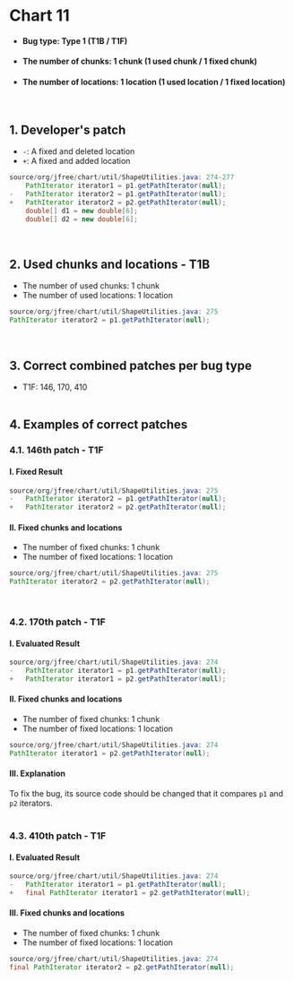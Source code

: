 # Chart 11
* <h4>Bug type: Type 1 (T1B / T1F)</h4>
* <h4>The number of chunks: 1 chunk (1 used chunk / 1 fixed chunk)</h4>
* <h4>The number of locations: 1 location (1 used location / 1 fixed location)</h4>
<br>

## 1. Developer's patch
* `-`: A fixed and deleted location
* `+`: A fixed and added location
```java
source/org/jfree/chart/util/ShapeUtilities.java: 274-277
    PathIterator iterator1 = p1.getPathIterator(null);
-   PathIterator iterator2 = p1.getPathIterator(null);
+   PathIterator iterator2 = p2.getPathIterator(null);
    double[] d1 = new double[6];
    double[] d2 = new double[6];
```
<br>

## 2. Used chunks and locations - T1B
* The number of used chunks: 1 chunk
* The number of used locations: 1 location
```java
source/org/jfree/chart/util/ShapeUtilities.java: 275
PathIterator iterator2 = p1.getPathIterator(null);
```
<br>

## 3. Correct combined patches per bug type
* T1F: 146, 170, 410
<br><br>

## 4. Examples of correct patches
### 4.1. 146th patch - T1F
#### I. Fixed Result
```java
source/org/jfree/chart/util/ShapeUtilities.java: 275
-   PathIterator iterator2 = p1.getPathIterator(null);            
+   PathIterator iterator2 = p2.getPathIterator(null); 
```

#### II. Fixed chunks and locations
* The number of fixed chunks: 1 chunk
* The number of fixed locations: 1 location
```java
source/org/jfree/chart/util/ShapeUtilities.java: 275
PathIterator iterator2 = p2.getPathIterator(null);
```
<br>

### 4.2. 170th patch - T1F
#### I. Evaluated Result
```java
source/org/jfree/chart/util/ShapeUtilities.java: 274
-   PathIterator iterator1 = p1.getPathIterator(null);            
+   PathIterator iterator1 = p2.getPathIterator(null); 
```

#### II. Fixed chunks and locations
* The number of fixed chunks: 1 chunk
* The number of fixed locations: 1 location
```java
source/org/jfree/chart/util/ShapeUtilities.java: 274
PathIterator iterator1 = p2.getPathIterator(null);
```

#### III. Explanation
To fix the bug, its source code should be changed that it compares ```p1``` and ```p2``` iterators. 
<br><br>

### 4.3. 410th patch - T1F 
#### I. Evaluated Result
```java
source/org/jfree/chart/util/ShapeUtilities.java: 274
-   PathIterator iterator1 = p1.getPathIterator(null);            
+   final PathIterator iterator1 = p2.getPathIterator(null); 
```

#### III. Fixed chunks and locations
* The number of fixed chunks: 1 chunk
* The number of fixed locations: 1 location
```java
source/org/jfree/chart/util/ShapeUtilities.java: 274
final PathIterator iterator2 = p2.getPathIterator(null);
```
<br><br>


